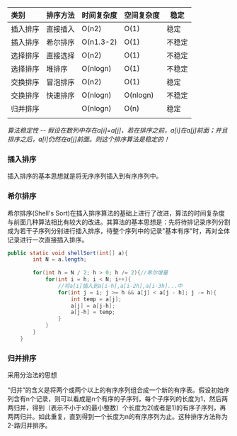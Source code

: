 | 类别     | 排序方法 | 时间复杂度 | 空间复杂度 | 稳定   |
| :------- | -------- | ---------- | ---------- | ------ |
| 插入排序 | 直接插入 | O(n2)      | O(1)       | 稳定   |
| 插入排序 | 希尔排序 | O(n1.3-2)  | O(1)       | 不稳定 |
| 选择排序 | 直接选择 | O(n2)      | O(1)       | 不稳定 |
| 选择排序 | 堆排序   | O(nlogn)   | O(1)       | 不稳定 |
| 交换排序 | 冒泡排序 | O(n2)      | O(1)       | 稳定   |
| 交换排序 | 快速排序 | O(nlogn)   | O(nlogn)   | 不稳定 |
| 归并排序 |          | O(nlogn)   | O(n)       | 稳定   |
|          |          |            |            |        |

*算法稳定性 -- 假设在数列中存在a[i]=a[j]，若在排序之前，a[i]在a[j]前面；并且排序之后，a[i]仍然在a[j]前面。则这个排序算法是稳定的！*



### 插入排序

插入排序的基本思想就是将无序序列插入到有序序列中。

### 希尔排序

希尔排序(Shell's Sort)在插入排序算法的基础上进行了改进，算法的时间复杂度与前面几种算法相比有较大的改进。其算法的基本思想是：先将待排记录序列分割成为若干子序列分别进行插入排序，待整个序列中的记录"基本有序"时，再对全体记录进行一次直接插入排序。

~~~java
public static void shellSort(int[] a){
		int N = a.length;
		
		for(int h = N / 2; h > 0; h /= 2){//希尔增量
			for(int i = h; i < N; i++){
				//将a[i]插入到a[i-h],a[i-2h],a[i-3h]...中
				for(int j = i; j >= h && a[j] < a[j - h]; j -= h){
					int temp = a[j];
					a[j] = a[j-h];
					a[j-h] = temp;
				}
			}
		}
	}
~~~

### 归并排序

采用分治法的思想

“归并”的含义是将两个或两个以上的有序序列组合成一个新的有序表。假设初始序列含有n个记录，则可以看成是n个有序的子序列，每个子序列的长度为1，然后两两归并，得到（表示不小于x的最小整数）个长度为2(或者是1)的有序子序列，再两两归并。如此重复，直到得到一个长度为n的有序序列为止。这种排序方法称为2-路归并排序。
